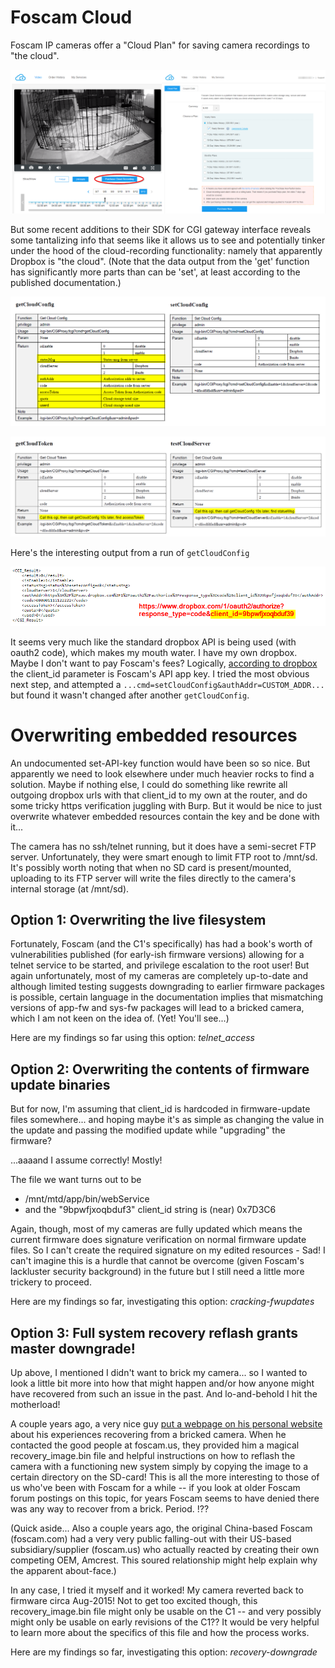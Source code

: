 # Foscam Cloud

Foscam IP cameras offer a "Cloud Plan" for saving camera recordings to "the cloud". 

![cloud recording plan interface](cloud-recording-plan.png)	


But some recent additions to their SDK for CGI gateway interface reveals some tantalizing info that seems like it allows us to see and potentially tinker under the hood of the cloud-recording functionality: namely that apparently Dropbox is "the cloud". (Note that the data output from the 'get' function has significantly more parts than can be 'set', at least according to the published documentation.)

![cloud verbs from cgi sdk](cgi-cloud-configs.png)	

![other cloud verbs from cgi sdk](cgi-cloud-other.png)


Here's the interesting output from a run of `getCloudConfig` 

![actual output from getconfig](example-getconfig.png)	


It seems very much like the standard dropbox API is being used (with oauth2 code), which makes my mouth water. I have my own dropbox. Maybe I don't want to pay Foscam's fees?  Logically, [according to dropbox](https://blogs.dropbox.com/developers/2013/07/using-oauth-2-0-with-the-core-api/) the client_id parameter is Foscam's API app key. I tried the most obvious next step, and attempted a `...cmd=setCloudConfig&authAddr=CUSTOM_ADDR...` but found it wasn't changed after another `getCloudConfig`.


# Overwriting embedded resources

An undocumented set-API-key function would have been so so nice. But apparently we need to look elsewhere under much heavier rocks to find a solution. Maybe if nothing else, I could do something like rewrite all outgoing dropbox urls with that client_id to my own at the router, and do some tricky https verification juggling with Burp. But it would be nice to just overwrite whatever embedded resources contain the key and be done with it...

The camera has no ssh/telnet running, but it does have a semi-secret FTP server. Unfortunately, they were smart enough to limit FTP root to /mnt/sd. It's possibly worth noting that when no SD card is present/mounted, uploading to its FTP server will write the files directly to the camera's internal storage (at /mnt/sd). 

## Option 1: Overwriting the live filesystem

Fortunately, Foscam (and the C1's specifically) has had a book's worth of vulnerabilities published (for early-ish firmware versions) allowing for a telnet service to be started, and privilege escalation to the root user! But again unfortunately, most of my cameras are completely up-to-date and although limited testing suggests downgrading to earlier firmware packages is possible, certain language in the documentation implies that mismatching versions of app-fw and sys-fw packages will lead to a bricked camera, which I am not keen on the idea of.  (Yet!  You'll see...)

Here are my findings so far using this option: _telnet_access_

## Option 2: Overwriting the contents of firmware update binaries

But for now, I'm assuming that client_id is hardcoded in firmware-update files somewhere... and hoping maybe it's as simple as changing the value in the update and passing the modified update while "upgrading" the firmware?  

...aaaand I assume correctly! Mostly!

The file we want turns out to be
 * /mnt/mtd/app/bin/webService
 * and the "9bpwfjxoqbduf3" client_id string is (near) 0x7D3C6

Again, though, most of my cameras are fully updated which means the current firmware does signature verification on normal firmware update files. So I can't create the required signature on my edited resources - Sad! I can't imagine this is a hurdle that cannot be overcome (given Foscam's lackluster security background) in the future but I still need a little more trickery to proceed.

Here are my findings so far, investigating this option: _cracking-fwupdates_

## Option 3: Full system recovery reflash grants master downgrade! 

Up above, I mentioned I didn't want to brick my camera... so I wanted to look a little bit more into how that might happen and/or how anyone might have recovered from such an issue in the past. And lo-and-behold I hit the motherload! 

A couple years ago, a very nice guy [put a webpage on his personal website](https://arielbarreiro.com.ar/en/recovering-bricked-foscam-c1-ip-camera) about his experiences recovering from a bricked camera. When he contacted the good people at foscam.us, they provided him a magical recovery_image.bin file and helpful instructions on how to reflash the camera with a functioning new system simply by copying the image to a certain directory on the SD-card! This is all the more interesting to those of us who've been with Foscam for a while -- if you look at older Foscam forum postings on this topic, for years Foscam seems to have denied there was any way to recover from a brick. Period. !??

(Quick aside... Also a couple years ago, the original China-based Foscam (foscam.com) had a very very public falling-out with their US-based subsidiary/supplier (foscam.us) who actually reacted by creating their own competing OEM, Amcrest.  This soured relationship might help explain why the apparent about-face.)

In any case, I tried it myself and it worked! My camera reverted back to firmware circa Aug-2015! Not to get too excited though, this recovery_image.bin file might only be usable on the C1 -- and very possibly might only be usable on early revisions of the C1?? It would be very helpful to learn more about the specifics of this file and how the process works.

Here are my findings so far, investigating this option: _recovery-downgrade_
